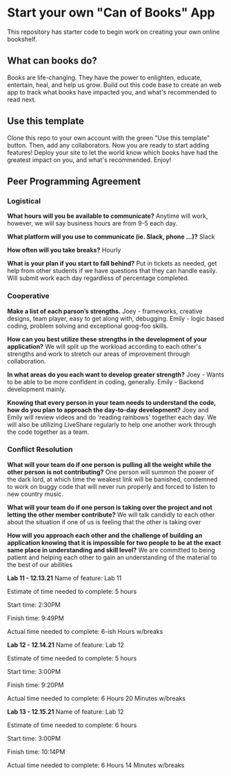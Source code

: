 # Start your own "Can of Books" App

This repository has starter code to begin work on creating your own online bookshelf.

## What can books do?

Books are life-changing. They have the power to enlighten, educate, entertain, heal, and help us grow. Build out this code base to create an web app to track what books have impacted you, and what's recommended to read next.

## Use this template

Clone this repo to your own account with the green "Use this template" button. Then, add any collaborators. Now you are ready to start adding features! Deploy your site to let the world know which books have had the greatest impact on you, and what's recommended. Enjoy!

## Peer Programming Agreement

### Logistical

**What hours will you be available to communicate?**
Anytime will work, however, we will say business hours are from 9-5 each day.

**What platform will you use to communicate (ie. Slack, phone …)?**
Slack

**How often will you take breaks?**
Hourly

**What is your plan if you start to fall behind?**
Put in tickets as needed, get help from other students if we have questions that they can handle easily. Will submit work each day regardless of percentage completed.

### Cooperative

**Make a list of each parson’s strengths.**
Joey - frameworks, creative designs, team player, easy to get along with, debugging.
Emily - logic based coding, problem solving and exceptional goog-foo skills.

**How can you best utilize these strengths in the development of your application?**
We will split up the workload according to each other's strengths and work to stretch our areas of improvement through collaboration.

**In what areas do you each want to develop greater strength?**
Joey - Wants to be able to be more confident in coding, generally.
Emily - Backend development mainly.

**Knowing that every person in your team needs to understand the code, how do you plan to approach the day-to-day development?**
Joey and Emily will review videos and do 'reading rainbows' together each day.
We will also be utilizing LiveShare regularly to help one another work through the code together as a team.

### Conflict Resolution

**What will your team do if one person is pulling all the weight while the other person is not contributing?**
One person will summon the power of the dark lord, at which time the weakest link will be banished, condemned to work on buggy code that will never run properly and forced to listen to new country music.

**What will your team do if one person is taking over the project and not letting the other member contribute?**
We will talk candidly to each other about the situation if one of us is feeling that the other is taking over

**How will you approach each other and the challenge of building an application knowing that it is impossible for two people to be at the exact same place in understanding and skill level?**
We are committed to being patient and helping each other to gain an understanding of the material to the best of our abilities

**Lab 11 - 12.13.21**
Name of feature: Lab 11

Estimate of time needed to complete: 5 hours

Start time: 2:30PM

Finish time: 9:49PM

Actual time needed to complete: 6-ish Hours w/breaks

**Lab 12 - 12.14.21**
Name of feature: Lab 12

Estimate of time needed to complete: 5 hours

Start time: 3:00PM

Finish time: 9:20PM

Actual time needed to complete: 6 Hours 20 Minutes w/breaks

**Lab 13 - 12.15.21**
Name of feature: Lab 12

Estimate of time needed to complete: 6 hours

Start time: 3:00PM

Finish time: 10:14PM

Actual time needed to complete: 6 Hours 14 Minutes w/breaks
